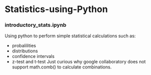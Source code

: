 # Statistics-using-Python
### introductory_stats.ipynb
Using python to perform simple statistical calculations such as:
- probalilities
- distributions
- confidence intervals
- z-test and t-test
Just curious why google collaboratory does not support math.comb() to calculate combinations.

